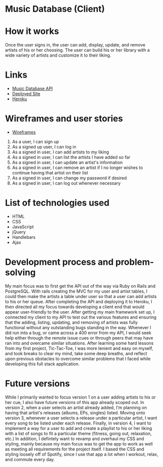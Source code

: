 # Music Database (Client)

# How it works

Once the user signs in, the user can add, display, update, and remove artists of his or her choosing. The user can build his or her library with a wide variety of artists and customize it to their liking.

# Links

* [Music Database API](https://github.com/lucaspchartier/Music-Database-API)
* [Deployed Site](https://lucaspchartier.github.io/Music-Database-Client/)
* [Heroku](https://salty-wave-91914.herokuapp.com/)

# Wireframes and user stories

* [Wireframes](https://i.imgur.com/ory029I.jpg)

1. As a user, I can sign up
2. As a signed up user, I can log in
3. As a signed in user, I can add artists to my liking
4. As a signed in user, I can list the artists I have added so far
5. As a signed in user, I can update an artist's information
6. As a signed in user, I can remove an artist if I no longer wishes to continue having that artist on their list
7. As a signed in user, I can change my password if desired
8. As a signed in user, I can log out whenever necessary

# List of technologies used

* HTML
* CSS
* JavaScript
* jQuery
* Handlebars
* Ajax

# Development process and problem-solving

My main focus was to first get the API out of the way via Ruby on Rails and PostgreSQL. With rails creating the MVC for my user and artist tables, I could then make the artists a table under user so that a user can add artists to his or her queue. After completing the API and deploying it to Heroku, I then directed all my focus towards developing a client end that would appear user-friendly to the user. After getting my main framework set up, I connected my client to my API to test out the various features and ensuring that the adding, listing, updating, and removing of artists was fully functional without any outstanding bugs standing in the way. Whenever I did run into a bug, or came across a 400 error from my API, I would seek help either through the remote issue cues or through peers that may have ran into and overcame similar situations. After learning some hard lessons from my first project, Tic-Tac-Toe, I was more lenient and easy on myself, and took breaks to clear my mind, take some deep breaths, and reflect upon previous obstacles to overcome similar problems that I faced while developing this full stack application.

# Future versions

While I primarily wanted to focus version 1 on a user adding artists to his or her cue, I also have future versions of this app already scoped out. In version 2, when a user selects an artist already added, I'm planning on having that artist's releases (albums, EPs, singles) listed. Moving onto version 3, whenever a user selects a release under a particular artist, I want every song to be listed under each release. Finally, in version 4, I want to implement a way for a user to add and create a playlist to his or her liking with a list of songs to fit a particular theme (fitness, going out, relaxation, etc.) In addition, I defintely want to revamp and overhaul my CSS and styling, mainly because my main focus was to get the app to work as well as meeting all requirements for the project itself. I based the CSS and styling loosely off of Spotify, since I use that app a lot when I workout, relax, and commute every day.

